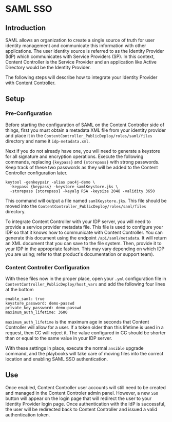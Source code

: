 # SAML SSO

## Introduction
SAML allows an organization to create a single source of truth for user identity management and communicate this information with other applications. The user identity source is referred to as the Identity Provider (IdP) which communicates with Service Providers (SP). In this context, Content Controller is the Service Provider and an application like Active Directory would be the Identity Provider.

The following steps will describe how to integrate your Identity Provider with Content Controller.

## Setup
### Pre-Configuration
Before starting the configuration of SAML on the Content Controller side of things, first you must obtain a metadata XML file from your identity provider and place it in the `ContentController_PublicDeploy/roles/saml/files` directory and name it `idp-metadata.xml`.

Next if you do not already have one, you will need to generate a keystore for all signature and encryption operations. Execute the following commands, replacing `{keypass}` and `{storepass}` with strong passwords. Keep track of these two passwords as they will be added to the Content Controller configuration later.

```
keytool -genkeypair -alias pac4j-demo \
  -keypass {keypass} -keystore samlKeystore.jks \
  -storepass {storepass} -keyalg RSA -keysize 2048 -validity 3650
```

This command will output a file named `samlKeystore.jks`. This file should be moved into the `ContentController_PublicDeploy/roles/saml/files` directory.

To integrate Content Controller with your IDP server, you will need to provide a service provider metadata file. This file is used to configure your IDP so that it knows how to communicate with Content Controller. You can generate this document using the endpoint `/api/saml/metadata`. It will return an XML document that you can save to the file system. Then, provide it to your IDP in the appropriate fashion. This may vary depending on which IDP you are using; refer to that product's documentation or support team).

### Content Controller Configuration
With these files now in the proper place, open your `.yml` configuration file in `ContentController_PublicDeploy/host_vars` and add the following four lines at the bottom

```
enable_saml: true
keystore_password: demo-passwd
private_key_password: demo-passwd
maximum_auth_lifetime: 3600
```

`maximum_auth_lifetime` is the maximum age in seconds that Content Controller will allow for a user. If a token older than this lifetime is used in a request, then CC will reject it. The value configured in CC should be shorter than or equal to the same value in your IDP server.

With these settings in place, execute the normal `ansible` upgrade command, and the playbooks will take care of moving files into the correct location and enabling SAML SSO authentication.

## Use
Once enabled, Content Controller user accounts will still need to be created and managed in the Content Controler admin panel. However, a new `SSO` button will appear on the login page that will redirect the user to your Identity Provider login page. Once authentication with the IdP is successful, the user will be redirected back to Content Controller and issued a valid authentication token.
